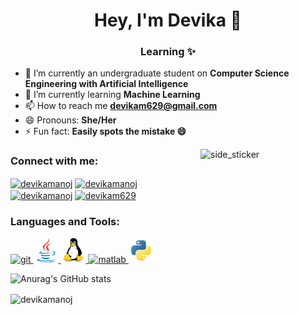 <h1 align="center">Hey, I'm Devika 👋</h1>
<h3 align="center">Learning ✨</h3>

- 🔭 I’m currently an undergraduate student on **Computer Science Engineering with Artificial Intelligence**
- 🌱 I’m currently learning **Machine Learning**
- 📫 How to reach me **devikam629@gmail.com**
- 😄 Pronouns: **She/Her**
- ⚡ Fun fact: **Easily spots the mistake 😄**

<img align="right" width=200px height=200px alt="side_sticker" src="https://media.giphy.com/media/TEnXkcsHrP4YedChhA/giphy.gif" />
<h3 align="left">Connect with me:</h3>
<p align="left">
<a href="https://linkedin.com/in/devikamanoj" target="blank"><img align="center" src="https://raw.githubusercontent.com/rahuldkjain/github-profile-readme-generator/master/src/images/icons/Social/linked-in-alt.svg" alt="devikamanoj" height="30" width="40" /></a>
<a href="https://kaggle.com/devikamanoj" target="blank"><img align="center" src="https://raw.githubusercontent.com/rahuldkjain/github-profile-readme-generator/master/src/images/icons/Social/kaggle.svg" alt="devikamanoj" height="30" width="40" /></a>
<a href="https://instagram.com/devikamanoj" target="blank"><img align="center" src="https://raw.githubusercontent.com/rahuldkjain/github-profile-readme-generator/master/src/images/icons/Social/instagram.svg" alt="devikamanoj" height="30" width="40" /></a>
<a href="https://www.hackerrank.com/devikam629" target="blank"><img align="center" src="https://raw.githubusercontent.com/rahuldkjain/github-profile-readme-generator/master/src/images/icons/Social/hackerrank.svg" alt="devikam629" height="30" width="40" /></a>
</p>

<h3 align="left">Languages and Tools:</h3>
<p align="left"> <a href="https://git-scm.com/" target="_blank"> <img src="https://www.vectorlogo.zone/logos/git-scm/git-scm-icon.svg" alt="git" width="40" height="40"/> </a> <a href="https://www.java.com" target="_blank"> <img src="https://raw.githubusercontent.com/devicons/devicon/master/icons/java/java-original.svg" alt="java" width="40" height="40"/> </a> <a href="https://www.linux.org/" target="_blank"> <img src="https://raw.githubusercontent.com/devicons/devicon/master/icons/linux/linux-original.svg" alt="linux" width="40" height="40"/> </a> <a href="https://www.mathworks.com/" target="_blank"> <img src="https://upload.wikimedia.org/wikipedia/commons/2/21/Matlab_Logo.png" alt="matlab" width="40" height="40"/> </a> <a href="https://www.python.org" target="_blank"> <img src="https://raw.githubusercontent.com/devicons/devicon/master/icons/python/python-original.svg" alt="python" width="40" height="40"/> </a> </p>

![Anurag's GitHub stats](https://github-readme-stats.vercel.app/api?username=devikamanoj&theme=radical&show_icons=true)
<p><img align="center" src="https://github-readme-stats.vercel.app/api/top-langs?username=devikamanoj&show_icons=true&locale=en&layout=compact" alt="devikamanoj" /></p>

